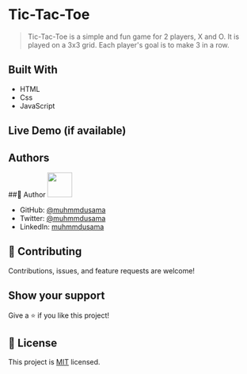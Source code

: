 
# Tic-Tac-Toe

>Tic-Tac-Toe is a simple and fun game for 2 players, X and O. It is played on a 3x3 grid. Each player's goal is to make 3 in a row. 

## Built With

- HTML
- Css
- JavaScript

## Live Demo (if available)


## Authors

##👤 Author
<img src="https://avatars.githubusercontent.com/u/45886560?s=400&u=398b393687a05aa7e82482a81f0ed9c418f8f440&v=4" width="50px"/>

- GitHub: [@muhmmdusama](https://github.com/muhmmdusama)
- Twitter: [@muhmmdusama](https://twitter.com/muhmmdusama)
- LinkedIn: [muhmmdusama](https://linkedin.com/in/muhmmdusama)

## 🤝 Contributing

Contributions, issues, and feature requests are welcome!

## Show your support

Give a ⭐️ if you like this project!

## 📝 License

This project is [MIT](./MIT.md) licensed.
